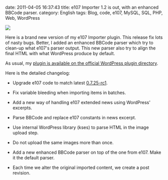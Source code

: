 date: 2011-04-05 16:37:43
title: e107 Importer 1.2 is out, with an enhanced BBCode parser.
category: English
tags: Blog, code, e107, MySQL, SQL, PHP, Web, WordPress

![](/static/uploads/2011/e107-importer-12-option-panel.png)

Here is a brand new version of my e107 Importer plugin. This release fix lots of nasty bugs. Better, I added an enhanced BBCode parser which try to clean-up what e107's parser output. This new parser also try to align the final HTML with what WordPress produce by default.

As usual, my [plugin is available on the official WordPress plugin directory](http://wordpress.org/extend/plugins/e107-importer/).

Here is the detailed changelog:

  * Upgrade e107 code to match latest [0.7.25-rc1](http://e107.org/news.php?item.879).

  * Fix variable bleeding when importing items in batches.

  * Add a new way of handling e107 extended news using WordPress' excerpts.

  * Parse BBCode and replace e107 constants in news excerpt.

  * Use internal WordPress library (kses) to parse HTML in the image upload step.

  * Do not upload the same images more than once.

  * Add a new enhanced BBCode parser on top of the one from e107. Make it the default parser.

  * Each time we alter the original imported content, we create a post revision.

